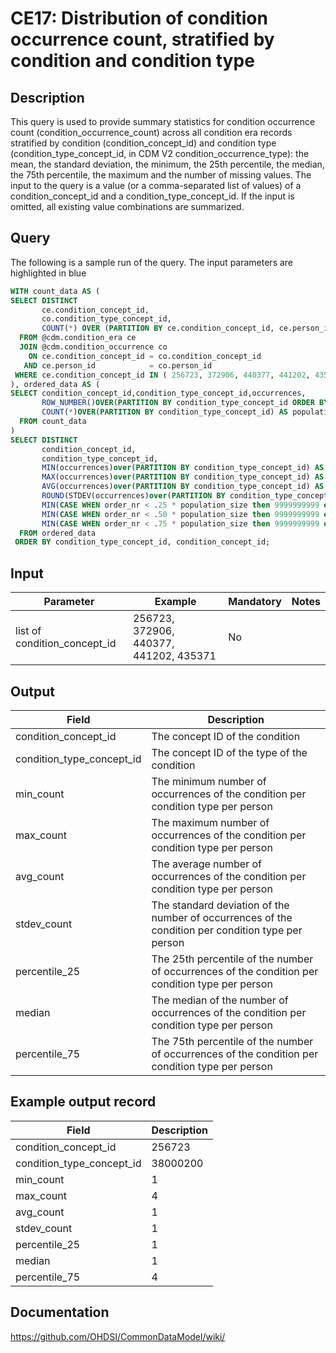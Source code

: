 <!---
Group:condition era
Name:CE17 Distribution of condition occurrence count, stratified by condition and condition type
Author:Patrick Ryan
CDM Version: 5.3
-->

# CE17: Distribution of condition occurrence count, stratified by condition and condition type

## Description
This query is used to provide summary statistics for condition occurrence count (condition_occurrence_count) across all condition era records stratified by condition (condition_concept_id) and condition type (condition_type_concept_id, in CDM V2 condition_occurrence_type): the mean, the standard deviation, the minimum, the 25th percentile, the median, the 75th percentile, the maximum and the number of missing values. The input to the query is a value (or a comma-separated list of values) of a condition_concept_id and a condition_type_concept_id. If the input is omitted, all existing value combinations are summarized.

## Query
The following is a sample run of the query. The input parameters are highlighted in  blue

```sql
WITH count_data AS (
SELECT DISTINCT
       ce.condition_concept_id,
       co.condition_type_concept_id,
       COUNT(*) OVER (PARTITION BY ce.condition_concept_id, ce.person_id) AS occurrences
  FROM @cdm.condition_era ce
  JOIN @cdm.condition_occurrence co
    ON ce.condition_concept_id = co.condition_concept_id
   AND ce.person_id            = co.person_id
 WHERE ce.condition_concept_id IN ( 256723, 372906, 440377, 441202, 435371 )
), ordered_data AS (
SELECT condition_concept_id,condition_type_concept_id,occurrences,
       ROW_NUMBER()OVER(PARTITION BY condition_type_concept_id ORDER BY occurrences) AS order_nr,
       COUNT(*)OVER(PARTITION BY condition_type_concept_id) AS population_size
  FROM count_data
)
SELECT DISTINCT
       condition_concept_id,
       condition_type_concept_id,
       MIN(occurrences)over(PARTITION BY condition_type_concept_id) AS min_count,
       MAX(occurrences)over(PARTITION BY condition_type_concept_id) AS max_count,
       AVG(occurrences)over(PARTITION BY condition_type_concept_id) AS avg_count,
       ROUND(STDEV(occurrences)over(PARTITION BY condition_type_concept_id),0) AS stdev_count,
       MIN(CASE WHEN order_nr < .25 * population_size then 9999999999 else occurrences END)OVER(PARTITION BY condition_type_concept_id) AS percentile_25,
       MIN(CASE WHEN order_nr < .50 * population_size then 9999999999 else occurrences END)OVER(PARTITION BY condition_type_concept_id) AS median,
       MIN(CASE WHEN order_nr < .75 * population_size then 9999999999 else occurrences END)OVER(PARTITION BY condition_type_concept_id) AS percentile_75
  FROM ordered_data
 ORDER BY condition_type_concept_id, condition_concept_id;
```

## Input

|  Parameter |  Example |  Mandatory |  Notes |
| --- | --- | --- | --- |
| list of condition_concept_id |  256723, 372906, 440377, 441202, 435371 | No |   |

## Output

|  Field |  Description |
| --- | --- |
| condition_concept_id | The concept ID of the condition |
| condition_type_concept_id | The concept ID of the type of the condition |
| min_count | The minimum number of occurrences of the condition per condition type per person |
| max_count | The maximum number of occurrences of the condition per condition type per person |
| avg_count | The average number of occurrences of the condition per condition type per person |
| stdev_count | The standard deviation of the number of occurrences of the condition per condition type per person |
| percentile_25 | The 25th percentile of the number of occurrences of the condition per condition type per person |
| median | The median of the number of occurrences of the condition per condition type per person |
| percentile_75 | The 75th percentile of the number of occurrences of the condition per condition type per person |

## Example output record

|  Field |  Description |
| --- | --- |
| condition_concept_id | 256723 |
| condition_type_concept_id | 38000200 |
| min_count | 1 |
| max_count | 4 |
| avg_count | 1 |
| stdev_count | 1 |
| percentile_25 | 1 |
| median | 1 |
| percentile_75 | 4 |

## Documentation
https://github.com/OHDSI/CommonDataModel/wiki/
